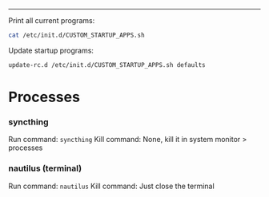 ___
Print all current programs:
```bash
cat /etc/init.d/CUSTOM_STARTUP_APPS.sh 
```
Update startup programs:
```bash
update-rc.d /etc/init.d/CUSTOM_STARTUP_APPS.sh defaults
```
# Processes
### syncthing
Run command:
`syncthing`
Kill command:
None, kill it in system monitor > processes

### nautilus (terminal)
Run command:
`nautilus`
Kill command:
Just close the terminal